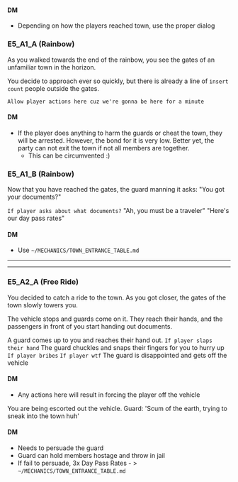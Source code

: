 #### DM
* Depending on how the players reached town, use the proper dialog

### E5_A1_A (Rainbow)
As you walked towards the end of the rainbow, you see the gates of an unfamiliar town in the horizon.

You decide to approach ever so quickly, but there is already a line of `insert count` people outside the gates.

`Allow player actions here cuz we're gonna be here for a minute`

#### DM
* If the player does anything to harm the guards or cheat the town, they will be arrested. However, the bond for it is very low. Better yet, the party can not exit the town if not all members are together.
  * This can be circumvented :)
  
### E5_A1_B (Rainbow)
Now that you have reached the gates, the guard manning it asks:
"You got your documents?"

`If player asks about what documents?`
"Ah, you must be a traveler"
"Here's our day pass rates"

#### DM
* Use `~/MECHANICS/TOWN_ENTRANCE_TABLE.md`


---

---
### E5_A2_A (Free Ride)
You decided to catch a ride to the town. As you got closer, the gates of the town slowly towers you.

The vehicle stops and guards come on it. They reach their hands, and the passengers in front of you start handing out documents. 

A guard comes up to you and reaches their hand out.
`If player slaps their hand`
The guard chuckles and snaps their fingers for you to hurry up
`If player bribes`
`If player wtf`
The guard is disappointed and gets off the vehicle

#### DM
* Any actions here will result in forcing the player off the vehicle

You are being escorted out the vehicle.
Guard: 'Scum of the earth, trying to sneak into the town huh'

#### DM
* Needs to persuade the guard
* Guard can hold members hostage and throw in jail
* If fail to persuade, 3x Day Pass Rates - > `~/MECHANICS/TOWN_ENTRANCE_TABLE.md`